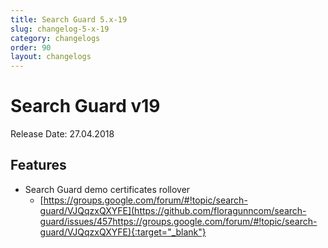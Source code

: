 ```yaml
---
title: Search Guard 5.x-19
slug: changelog-5-x-19
category: changelogs
order: 90
layout: changelogs
---
```

<!---
Copryight 2017 floragunn GmbH
-->

# Search Guard v19

Release Date:  27.04.2018

## Features

* Search Guard demo certificates rollover
  * [https://groups.google.com/forum/#!topic/search-guard/VJQqzxQXYFE](https://github.com/floragunncom/search-guard/issues/457https://groups.google.com/forum/#!topic/search-guard/VJQqzxQXYFE){:target="_blank"}
